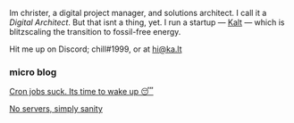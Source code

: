 Im christer, a digital project manager, and solutions architect. I call it a *Digital Architect*. But that isnt a thing, yet. I run a startup — <a href="https://ka.lt">Kalt</a> — which is blitzscaling the transition to fossil-free energy.

Hit me up on Discord; chill#1999, or at hi@ka.lt



<h3> micro blog </h3>

<a href="https://github.com/justchrister/justchrister/blob/main/blog/cron.md">Cron jobs suck. Its time to wake up  😴</a>


<a href=""> No servers, simply sanity </a>
